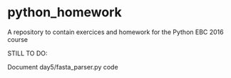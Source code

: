 # python_homework
A repository to contain exercices and homework for the Python EBC 2016 course

STILL TO DO:

Document day5/fasta_parser.py code
